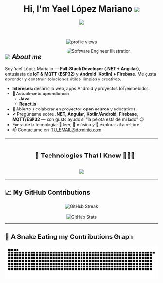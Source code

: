 <h1 align="center">Hi, I'm Yael López Mariano <img src="https://media.giphy.com/media/hvRJCLFzcasrR4ia7z/giphy.gif" width="35"></h1>

<p align="center">
  <a href="https://github.com/DenverCoder1/readme-typing-svg">
    <img src="https://readme-typing-svg.herokuapp.com?font=Time+New+Roman&color=%23C8BE25&size=25&center=true&vCenter=true&width=700&height=100&lines=Full-Stack+Developer+(.NET+%2B+Angular);IoT+%26+MQTT+(ESP32)+Enthusiast;Kotlin+Android+%7C+Firebase;Siempre+aprendiendo+nuevas+cosas" />
  </a>
</p>

<br>

<p align="center">
  <img src="https://komarev.com/ghpvc/?username=IDGS-901-22001379&label=Profile%20views&color=0047AB&style=plastic" alt="profile views" height="25" width="160" />
</p>
<!-- Imagen a la derecha -->
<img
  align="right"
  width="300"
  alt="Software Engineer Illustration"
  src="https://www.google.com/url?sa=i&url=https%3A%2F%2Fwww.linkedin.com%2Fpulse%2Fcto-use-case-4-senior-software-engineer-flave-boulouma-cto--9hojf&psig=AOvVaw10N_WVtH5DTP0kFuEyA40L&ust=1756075140366000&source=images&cd=vfe&opi=89978449&ved=0CBQQjRxqGAoTCOCdjuv_oY8DFQAAAAAdAAAAABCaAQ"
  style="border-radius:12px; margin-left:20px; margin-bottom:10px;"
/>

## <img src="https://media.giphy.com/media/ObNTw8Uzwy6KQ/giphy.gif" width="30px">&nbsp;***About me***

Soy Yael López Mariano — **Full-Stack Developer (.NET + Angular)**, entusiasta de **IoT & MQTT (ESP32)** y **Android (Kotlin) + Firebase**. Me gusta aprender y construir soluciones útiles, limpias y creativas.

- **Intereses:** desarrollo web, apps Android y proyectos IoT/embebidos.
- 🌱 Actualmente aprendiendo:
  - **Java**
  - **React.js**
- 👯 Abierto a colaborar en proyectos **open source** y educativos.
- ✔ Pregúntame sobre **.NET**, **Angular**, **Kotlin/Android**, **Firebase**, **MQTT/ESP32** — con gusto ayudo si “la pelota está de mi lado” 😉
- Fuera de la tecnología: 📖 leer, 🎵 música y 🌿 explorar al aire libre.
- 📫 Contáctame en: <a href="mailto:TU_EMAIL@dominio.com">TU_EMAIL@dominio.com</a>

---

<!--h2 without bottom border-->
<div id="user-content-toc">
  <ul align="center">
    <summary><h2 style="display: inline-block">🚀 Technologies That I Know 👨🏻‍💻</h2></summary>
  </ul>
</div>

<!--tech stack icons-->
<p align="center">
  <a href="https://skillicons.dev">
    <img src="https://skillicons.dev/icons?i=git,aws,cpp,css,discord,docker,postgres,prisma,pug,dynamodb,express,figma,firebase,redis,github,html,java,js,linux,md,materialui,nginx,mongodb,mysql,nextjs,nodejs,postman,py,react,redux,tailwind,ts,vscode,kubernetes&perline=14" />
  </a>
</p>

---

## 📈 My GitHub Contributions

<div align="center">
  <!-- Tarjeta de contribuciones (requiere .github/workflows/metrics.yml ya creado) 
  <img src="https://raw.githubusercontent.com/IDGS-901-22001379/IDGS-901-22001379/main/metrics.svg" alt="Profile metrics" />
  <br/><br/>
  -->
  <img src="https://github-readme-streak-stats.herokuapp.com?user=IDGS-901-22001379&theme=tokyonight&hide_border=true" alt="GitHub Streak" />
  <br/><br/>
  <img src="https://github-readme-stats.vercel.app/api?username=IDGS-901-22001379&show_icons=true&theme=tokyonight&hide_border=true" alt="GitHub Stats" />
</div>

---

## 🐍 A Snake Eating my Contributions Graph


<p align="center">
  <img src="https://raw.githubusercontent.com/IDGS-901-22001379/IDGS-901-22001379/output/snake-github-dark.svg" alt="Snake Game"/>
</p>




